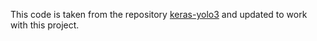 This code is taken from the repository [keras-yolo3](https://github.com/qqwweee/keras-yolo3) and updated to work with this project.